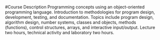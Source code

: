 #Course Description
Programming concepts using an object-oriented programming language. Introduction to methodologies for program design, development, testing, and documentation. Topics include program design, algorithm design, number systems, classes and objects, methods (functions), control structures, arrays, and interactive input/output. Lecture two hours, technical activity and laboratory two hours.
